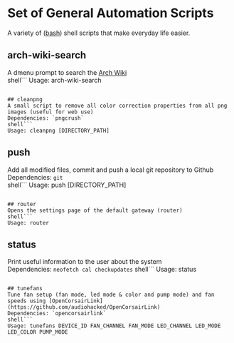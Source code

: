 # Set of General Automation Scripts
A variety of ([bash](https://github.com/gitGNU/gnu_bash)) shell  scripts that make everyday life easier.

## arch-wiki-search  
A dmenu prompt to search the [Arch Wiki](https://wiki.archlinux.org/)  
shell```
Usage: arch-wiki-search
```

## cleanpng
A small script to remove all color correction properties from all png images (useful for web use)  
Dependencies: `pngcrush`
shell```
Usage: cleanpng [DIRECTORY_PATH]
```

## push  
Add all modified files, commit and push a local git repository to Github
Dependencies: `git`  
shell```
Usage: push [DIRECTORY_PATH]
```

## router  
Opens the settings page of the default gateway (router)  
shell```
Usage: router
```

## status  
Print useful information to the user about the system  
Dependencies: `neofetch cal checkupdates`
shell```
Usage: status
```

## tunefans  
Tune fan setup (fan mode, led mode & color and pump mode) and fan speeds using [OpenCorsairLink](https://github.com/audiohacked/OpenCorsairLink)  
Dependencies: `opencorsairlink`
shell```
Usage: tunefans DEVICE_ID FAN_CHANNEL FAN_MODE LED_CHANNEL LED_MODE LED_COLOR PUMP_MODE
```

